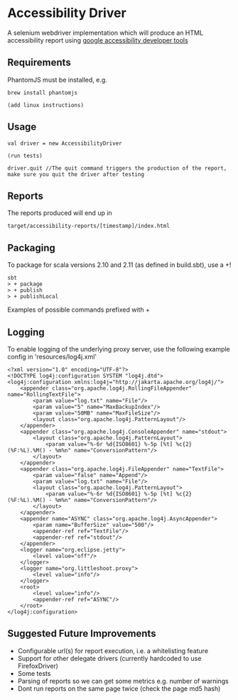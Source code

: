 Accessibility Driver
====================

A selenium webdriver implementation which will produce an HTML accessibility report using
[google accessibility developer tools](https://github.com/GoogleChrome/accessibility-developer-tools)

Requirements
------------

PhantomJS must be installed, e.g.

    brew install phantomjs
    
    (add linux instructions)
    
Usage
-----

    val driver = new AccessibilityDriver
    
    (run tests)
    
    driver.quit //The quit command triggers the production of the report, make sure you quit the driver after testing

Reports
-------

The reports produced will end up in

    target/accessibility-reports/[timestamp]/index.html

Packaging
---------

To package for scala versions 2.10 and 2.11 (as defined in build.sbt), use a +!

    sbt
    > + package
    > + publish
    > + publishLocal
    
Examples of possible commands prefixed with +

Logging
-------

To enable logging of the underlying proxy server, use the following example config in 'resources/log4j.xml'

    <?xml version="1.0" encoding="UTF-8"?>
    <!DOCTYPE log4j:configuration SYSTEM "log4j.dtd">
    <log4j:configuration xmlns:log4j="http://jakarta.apache.org/log4j/">
        <appender class="org.apache.log4j.RollingFileAppender" name="RollingTextFile">
            <param value="log.txt" name="File"/>
            <param value="5" name="MaxBackupIndex"/>
            <param value="50MB" name="MaxFileSize"/>
            <layout class="org.apache.log4j.PatternLayout"/>
        </appender>
        <appender class="org.apache.log4j.ConsoleAppender" name="stdout">
            <layout class="org.apache.log4j.PatternLayout">
                <param value="%-6r %d{ISO8601} %-5p [%t] %c{2} (%F:%L).%M() - %m%n" name="ConversionPattern"/>
            </layout>
        </appender>
        <appender class="org.apache.log4j.FileAppender" name="TextFile">
            <param value="false" name="Append"/>
            <param value="log.txt" name="File"/>
            <layout class="org.apache.log4j.PatternLayout">
                <param value="%-6r %d{ISO8601} %-5p [%t] %c{2} (%F:%L).%M() - %m%n" name="ConversionPattern"/>
            </layout>
        </appender>
        <appender name="ASYNC" class="org.apache.log4j.AsyncAppender">
            <param name="BufferSize" value="500"/>
            <appender-ref ref="TextFile"/>
            <appender-ref ref="stdout"/>
        </appender>
        <logger name="org.eclipse.jetty">
            <level value="off"/>
        </logger>
        <logger name="org.littleshoot.proxy">
            <level value="info"/>
        </logger>
        <root>
            <level value="info"/>
            <appender-ref ref="ASYNC"/>
        </root>
    </log4j:configuration>
    
Suggested Future Improvements
-----------------------------

 * Configurable url(s) for report execution, i.e. a whitelisting feature
 * Support for other delegate drivers (currently hardcoded to use FirefoxDriver)
 * Some tests
 * Parsing of reports so we can get some metrics e.g. number of warnings
 * Dont run reports on the same page twice (check the page md5 hash)

